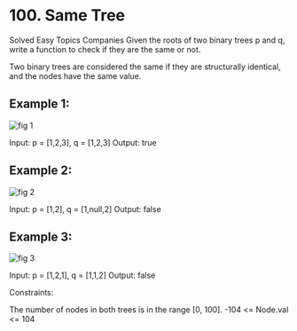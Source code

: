 # 100. Same Tree
Solved
Easy
Topics
Companies
Given the roots of two binary trees p and q, write a function to check if they are the same or not.

Two binary trees are considered the same if they are structurally identical, and the nodes have the same value.

 

## Example 1:
![fig 1](https://assets.leetcode.com/uploads/2020/12/20/ex1.jpg)

Input: p = [1,2,3], q = [1,2,3]
Output: true
## Example 2:
![fig 2](https://assets.leetcode.com/uploads/2020/12/20/ex2.jpg)

Input: p = [1,2], q = [1,null,2]
Output: false
## Example 3:
![fig 3](https://assets.leetcode.com/uploads/2020/12/20/ex3.jpg)

Input: p = [1,2,1], q = [1,1,2]
Output: false
 

Constraints:

The number of nodes in both trees is in the range [0, 100].
-104 <= Node.val <= 104